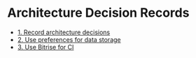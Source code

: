 # Architecture Decision Records

* [1. Record architecture decisions](0001-record-architecture-decisions.md)
* [2. Use preferences for data storage](0002-use-preferences-for-data-storage.md)
* [3. Use Bitrise for CI](0003-use-bitrise-for-ci.md)
